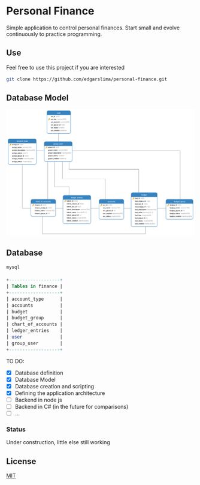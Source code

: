 # Personal Finance


Simple application to control personal finances. Start small and evolve continuously to practice programming.

## Use

Feel free to use this project if you are interested

```bash
git clone https://github.com/edgarslima/personal-finance.git
```

## Database Model

![Image of Yaktocat](https://github.com/edgarslima/personal-finance/blob/master/data-model/model.png?raw=true)


## Database

```sql
mysql

+-------------------+
| Tables in finance |
+-------------------+
| account_type      |
| accounts          |
| budget            |
| budget_group      |
| chart_of_accounts |
| ledger_entries    |
| user              |
| group_user        |
+-------------------+

```


TO DO:

- [x] Database definition
- [x] Database Model
- [x] Database creation and scripting
- [x] Defining the application architecture
- [ ] Backend in node js
- [ ] Backend in C# (in the future for comparisons)
- [ ] ...

### Status
Under construction, little else still working

## License
[MIT](https://choosealicense.com/licenses/mit/)
